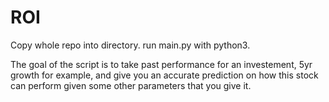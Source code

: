 # ROI
Copy whole repo into directory. run main.py with python3. 

The goal of the script is to take past performance for an investement, 5yr growth for example, and give you an accurate prediction on how this stock can perform given some other parameters that you give it.
